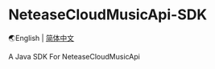 # NeteaseCloudMusicApi-SDK

🌏English | [简体中文](https://github.com/JackuXL/NeteaseCloudMusicApi-SDK/blob/master/README_zh_cn.md)

A Java SDK For NeteaseCloudMusicApi
